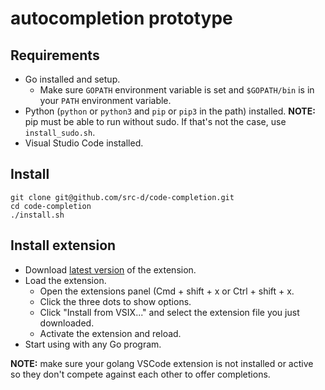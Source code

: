 # autocompletion prototype

## Requirements

* Go installed and setup.
  * Make sure `GOPATH` environment variable is set and `$GOPATH/bin` is in your `PATH` environment variable.
* Python (`python` or `python3` and `pip` or `pip3` in the path) installed. **NOTE:** pip must be able to run without sudo. If that's not the case, use `install_sudo.sh`.
* Visual Studio Code installed.

## Install

```
git clone git@github.com/src-d/code-completion.git
cd code-completion
./install.sh
```

## Install extension

* Download [latest version](https://github.com/src-d/code-completion/releases/latest) of the extension.
* Load the extension.
  * Open the extensions panel (Cmd + shift + x or Ctrl + shift + x.
  * Click the three dots to show options. 
  * Click "Install from VSIX..." and select the extension file you just downloaded.
  * Activate the extension and reload.
* Start using with any Go program.

**NOTE:** make sure your golang VSCode extension is not installed or active so they don't compete against each other to offer completions.
